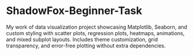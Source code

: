 # ShadowFox-Beginner-Task
My work of data visualization project showcasing Matplotlib, Seaborn, and custom styling with scatter plots, regression plots, heatmaps, animations, and mixed subplot layouts. Includes theme customization, grid transparency, and error-free plotting without extra dependencies.
